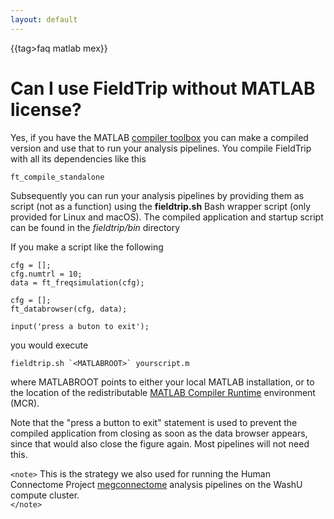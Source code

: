 ```yaml
---
layout: default
---
```


{{tag>faq matlab mex}}

# Can I use FieldTrip without MATLAB license?

Yes, if you have the MATLAB [compiler toolbox](https://www.mathworks.com/products/compiler.html) you can make a compiled version and use that to run your analysis pipelines. You compile FieldTrip with all its dependencies like this

    ft_compile_standalone

Subsequently you can run your analysis pipelines by providing them as script (not as a function) using the **fieldtrip.sh** Bash wrapper script (only provided for Linux and macOS). The compiled application and startup script can be found in the *fieldtrip/bin* directory

If you make a script like the following

    cfg = [];
    cfg.numtrl = 10;
    data = ft_freqsimulation(cfg);
    
    cfg = [];
    ft_databrowser(cfg, data);
    
    input('press a buton to exit');

you would execute

    fieldtrip.sh `<MATLABROOT>` yourscript.m

where MATLABROOT points to either your local MATLAB installation, or to the location of the redistributable [MATLAB Compiler Runtime](https://se.mathworks.com/products/compiler/matlab-runtime.html) environment (MCR).

Note that the "press a button to exit" statement is used to prevent the compiled application from closing as soon as the data browser appears, since that would also close the figure again. Most pipelines will not need this.

`<note>`
This is the strategy we also used for running the Human Connectome Project [megconnectome](https://github.com/Washington-University/megconnectome) analysis pipelines on the WashU compute cluster.   
`</note>`

   
   
